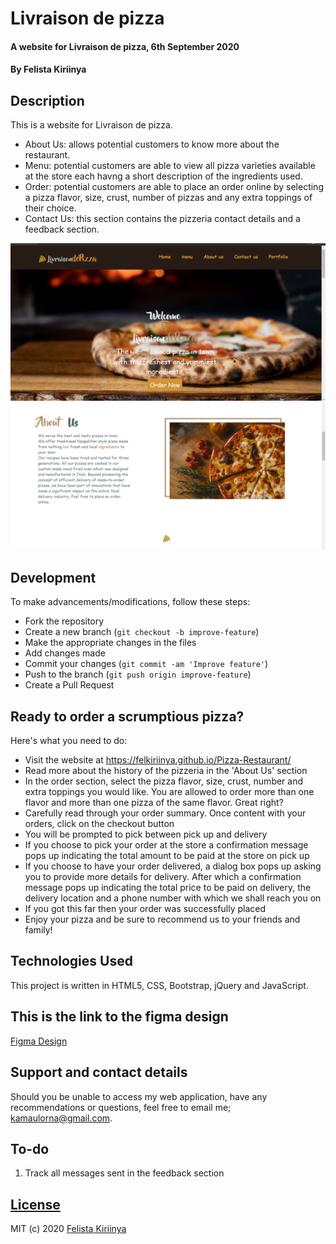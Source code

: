 # Livraison de pizza
#### A website for Livraison de pizza, 6th September 2020
#### By **Felista Kiriinya**
## Description
This is a website for Livraison de pizza.
- About Us: allows potential customers to know more about the restaurant.
- Menu: potential customers are able to view all pizza varieties available at the store each havng a short description of the ingredients used.
- Order: potential customers are able to place an order online by selecting a pizza flavor, size, crust, number of pizzas and any extra toppings of their choice. 
- Contact Us: this section contains the pizzeria contact details and a feedback section.

![home](images/home.png)
![about](images/about.png)

## Development
To make advancements/modifications, follow these steps:

- Fork the repository
- Create a new branch (`git checkout -b improve-feature`)
- Make the appropriate changes in the files
- Add changes made
- Commit your changes (`git commit -am 'Improve feature'`)
- Push to the branch (`git push origin improve-feature`)
- Create a Pull Request 

## Ready to order a scrumptious pizza?
Here's what you need to do:
- Visit the website at https://felkiriinya.github.io/Pizza-Restaurant/
- Read more about the history of the pizzeria in the 'About Us' section
- In the order section, select the pizza flavor, size, crust, number and extra toppings you would like. You are allowed to order more than one flavor and more than one pizza of the same flavor. Great right?
- Carefully read through your order summary. Once content with your orders, click on the checkout button
- You will be prompted to pick between pick up and delivery
- If you choose to pick your order at the store a confirmation message pops up indicating the total amount to be paid at the store on pick up
- If you choose to have your order delivered, a dialog box pops up asking you to provide more details for delivery. After which a confirmation message pops up indicating the total price to be paid on delivery, the delivery location and a phone number with which we shall reach you on
- If you got this far then your order was successfully placed
- Enjoy your pizza and be sure to recommend us to your friends and family!

## Technologies Used
This project is written in HTML5, CSS, Bootstrap, jQuery and JavaScript.

## This is the link to the figma design
[Figma Design](https://www.figma.com/file/rrtUzbzUOTsox5tTCPwkYN/PIZZA-RESTAURAUNT?node-id=0%3A1)


## Support and contact details
Should you be unable to access my web application, have any recommendations or questions, feel free to email me; kamaulorna@gmail.com.

## To-do
1. Track all messages sent in the feedback section

## [License]()
MIT (c) 2020 [Felista Kiriinya](https://github.com/felkiriinya)
